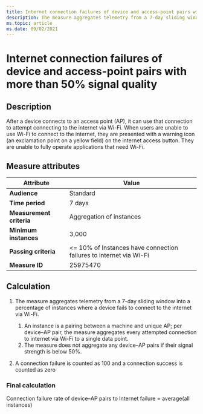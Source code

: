 ```yaml
---
title: Internet connection failures of device and access-point pairs with more than 50% signal quality
description: The measure aggregates telemetry from a 7-day sliding window into a percentage of instances where a device fails to connect to the internet via Wi-Fi.
ms.topic: article
ms.date: 09/02/2021
---
```


# Internet connection failures of device and access-point pairs with more than 50% signal quality

## Description

After a device connects to an access point (AP), it can use that connection to attempt connecting to the internet via Wi-Fi. When users are unable to use Wi-Fi to connect to the internet, they are presented with a warning icon (an exclamation point on a yellow field) on the internet access button. They are unable to fully operate applications that need Wi-Fi.

## Measure attributes

| Attribute | Value |
|--|--|
| **Audience** | Standard |
| **Time period** | 7 days |
| **Measurement criteria** | Aggregation of instances |
| **Minimum instances** | 3,000 |
| **Passing criteria** | <= 10% of Instances have connection failures to internet via Wi-Fi |
| **Measure ID** | 25975470 |

## Calculation

1. The measure aggregates telemetry from a 7-day sliding window into a percentage of instances where a device fails to connect to the internet via Wi-Fi.

   1. An instance is a pairing between a machine and unique AP; per device–AP pair, the measure aggregates every attempted connection to internet via Wi-Fi to a single data point.
   1. The measure does not aggregate any device–AP pairs if their signal strength is below 50%.

1. A connection failure is counted as 100 and a connection success is counted as zero

### Final calculation

Connection failure rate of device–AP pairs to Internet failure = average(all instances)
